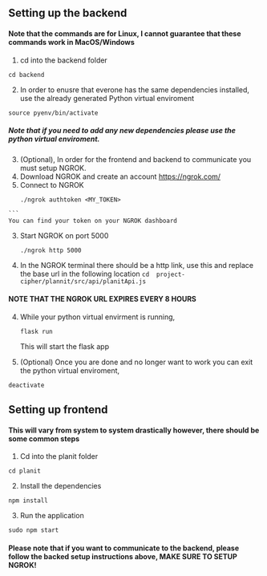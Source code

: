 ## Setting up the backend
#### Note that the commands are for Linux, I cannot guarantee that these commands work in MacOS/Windows

1) cd into the backend folder
  ```
  cd backend
  ```
2) In order to enusre that everone has the same dependencies installed, use the already generated Python virtual enviroment
  ```
  source pyenv/bin/activate
  ```
  ##### Note that if you need to add any new dependencies please use the python virtual enviroment.
  
3) (Optional), In order for the frontend and backend to communicate you must setup NGROK.
  1) Download NGROK and create an account https://ngrok.com/
  2) Connect to NGROK 
     ```
     ./ngrok authtoken <MY_TOKEN> 
    ```
    You can find your token on your NGROK dashboard
  3) Start NGROK on port 5000
     ```
     ./ngrok http 5000
     ```
  4) In the NGROK terminal there should be a http link, use this and replace the base url in the following location
    ```
    cd  project-cipher/plannit/src/api/planitApi.js 
    ```
  #### NOTE THAT THE NGROK URL EXPIRES EVERY 8 HOURS
     
4) While your python virtual envirment is running, 
    ```
    flask run
    ```
    This will start the flask app
    
5) (Optional) Once you are done and no longer want to work you can exit the python virtual enviroment,
  ```
  deactivate
  ```
  
  
  
## Setting up frontend

#### This will vary from system to system drastically however, there should be some common steps

1) Cd into the planit folder
  ```
  cd planit
  ```
2) Install the dependencies
  ```
  npm install
  ```

3) Run the application
  ```
  sudo npm start
  ```

#### Please note that if you want to communicate to the backend, please follow the backed setup instructions above, MAKE SURE TO SETUP NGROK!
